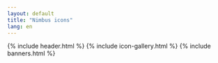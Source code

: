 ```yaml
---
layout: default
title: "Nimbus icons"
lang: en
---
```


<div class="container"> 
	{% include header.html %}
	{% include icon-gallery.html %}
	{% include banners.html %}
</div>